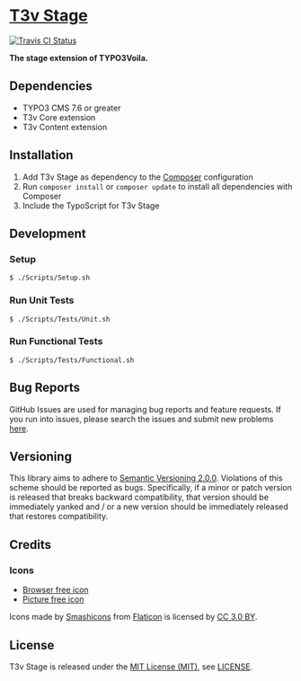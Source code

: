 [T3v Stage]
===========

[![Travis CI Status][Travis CI Status]][Travis CI]

**The stage extension of TYPO3Voila.**

Dependencies
------------

* TYPO3 CMS 7.6 or greater
* T3v Core extension
* T3v Content extension

Installation
------------

1. Add T3v Stage as dependency to the [Composer] configuration
2. Run `composer install` or `composer update` to install all dependencies with Composer
3. Include the TypoScript for T3v Stage

Development
-----------

### Setup

```
$ ./Scripts/Setup.sh
```

### Run Unit Tests

```
$ ./Scripts/Tests/Unit.sh
```

### Run Functional Tests

```
$ ./Scripts/Tests/Functional.sh
```

Bug Reports
-----------

GitHub Issues are used for managing bug reports and feature requests. If you run into issues, please search the issues
and submit new problems [here].

Versioning
----------

This library aims to adhere to [Semantic Versioning 2.0.0]. Violations of this scheme should be reported as bugs.
Specifically, if a minor or patch version is released that breaks backward compatibility, that version should be
immediately yanked and / or a new version should be immediately released that restores compatibility.

Credits
-------

### Icons

* [Browser free icon]
* [Picture free icon]

Icons made by [Smashicons] from [Flaticon] is licensed by [CC 3.0 BY].

License
-------

T3v Stage is released under the [MIT License (MIT)], see [LICENSE].

[Acceptance testing TYPO3]: https://wiki.typo3.org/Acceptance_testing "Acceptance testing TYPO3"
[Automated testing TYPO3]: https://wiki.typo3.org/Automated_testing "Automated testing TYPO3"
[Browser free icon]: https://www.flaticon.com/free-icon/browser_140807 "Browser free icon"
[CC 3.0 BY]: http://creativecommons.org/licenses/by/3.0/ "Creative Commons BY 3.0"
[Composer]: https://getcomposer.org "Dependency Manager for PHP"
[Flaticon]: http://www.flaticon.com "Flaticon"
[Functional testing TYPO3]: https://wiki.typo3.org/Functional_testing "Functional testing TYPO3"
[here]: https://github.com/t3v/t3v_stage/issues "GitHub Issue Tracker"
[LICENSE]: https://raw.githubusercontent.com/t3v/t3v_stage/master/LICENSE "License"
[MIT License (MIT)]: http://opensource.org/licenses/MIT "The MIT License (MIT)"
[Picture free icon]: https://www.flaticon.com/free-icon/picture_148711 "Picture free icon"
[Semantic Versioning 2.0.0]: http://semver.org "Semantic Versioning 2.0.0"
[Smashicons]: https://www.flaticon.com/authors/smashicons "Smashicons"
[T3v Stage]: https://t3v.github.io/t3v_stage/ "The stage extension of TYPO3Voila."
[Travis CI Status]: https://img.shields.io/travis/t3v/t3v_stage.svg?style=flat "Travis CI Status"
[Travis CI]: https://travis-ci.org/t3v/t3v_stage "T3v Stage at Travis CI"
[TYPO3voila]: https://github.com/t3v "“UH LÁLÁ, TYPO3!”"
[Unit Testing TYPO3]: https://wiki.typo3.org/Unit_Testing_TYPO3 "Unit testing TYPO3"